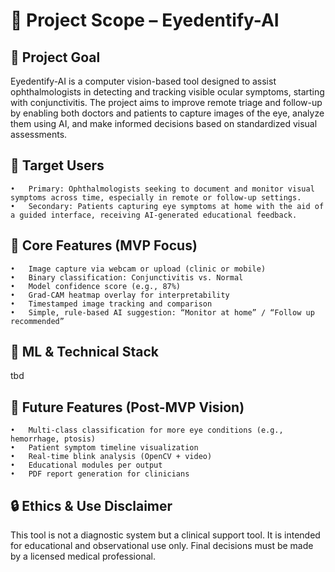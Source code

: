 # 📝 Project Scope – Eyedentify-AI



## 🎯 Project Goal

Eyedentify-AI is a computer vision-based tool designed to assist ophthalmologists in detecting and tracking visible ocular symptoms, starting with conjunctivitis. The project aims to improve remote triage and follow-up by enabling both doctors and patients to capture images of the eye, analyze them using AI, and make informed decisions based on standardized visual assessments.



## 👥 Target Users
	•	Primary: Ophthalmologists seeking to document and monitor visual symptoms across time, especially in remote or follow-up settings.
	•	Secondary: Patients capturing eye symptoms at home with the aid of a guided interface, receiving AI-generated educational feedback.



## 🧩 Core Features (MVP Focus)
	•	Image capture via webcam or upload (clinic or mobile)
	•	Binary classification: Conjunctivitis vs. Normal
	•	Model confidence score (e.g., 87%)
	•	Grad-CAM heatmap overlay for interpretability
	•	Timestamped image tracking and comparison
	•	Simple, rule-based AI suggestion: “Monitor at home” / “Follow up recommended”



## 🧠 ML & Technical Stack

tbd


## 🌱 Future Features (Post-MVP Vision)
	•	Multi-class classification for more eye conditions (e.g., hemorrhage, ptosis)
	•	Patient symptom timeline visualization
	•	Real-time blink analysis (OpenCV + video)
	•	Educational modules per output
	•	PDF report generation for clinicians



## 🔒 Ethics & Use Disclaimer

This tool is not a diagnostic system but a clinical support tool. It is intended for educational and observational use only. Final decisions must be made by a licensed medical professional.


